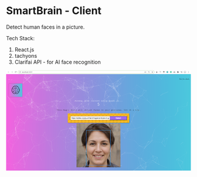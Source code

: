 # SmartBrain - Client
Detect human faces in a picture.



Tech Stack:

1. React.js
2. tachyons
3. Clarifai API - for AI face recognition

![1](demo_images/1.png)